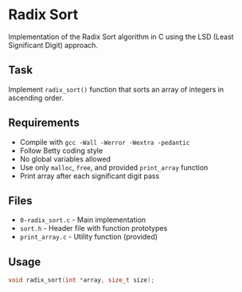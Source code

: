 # Radix Sort

Implementation of the Radix Sort algorithm in C using the LSD (Least Significant Digit) approach.

## Task

Implement `radix_sort()` function that sorts an array of integers in ascending order.

## Requirements

- Compile with `gcc -Wall -Werror -Wextra -pedantic`
- Follow Betty coding style
- No global variables allowed
- Use only `malloc`, `free`, and provided `print_array` function
- Print array after each significant digit pass

## Files

- `0-radix_sort.c` - Main implementation
- `sort.h` - Header file with function prototypes
- `print_array.c` - Utility function (provided)

## Usage

```c
void radix_sort(int *array, size_t size);
```
